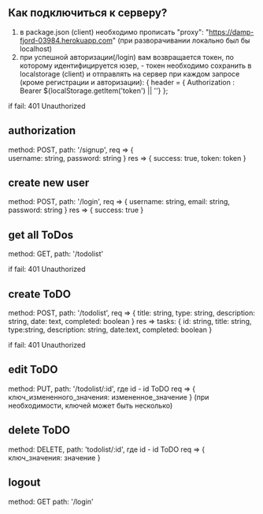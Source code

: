 ## Как подключиться к серверу?
1) в package.json (client) необходимо прописать "proxy": "https://damp-fjord-03984.herokuapp.com" (при разворачивании локально был бы localhost)
2) при успешной авторизации(/login) вам возвращается токен, по которому идентифицируется юзер, - токен необходимо сохранить в localstorage (client) и отправлять на сервер при каждом запросе (кроме регистрации и авторизации):
{ header = { Authorization : Bearer ${localStorage.getItem('token') || ''} };

if fail: 401 Unauthorized
 
## authorization
method: POST,
path: '/signup',
req => {    
    username: string,
    password: string
}
res => { 
    success: true,
    token: token
}

## create new user
method: POST,
path: '/login',
req => {
    username: string,
    email: string,
    password: string
}
res => { 
    success: true
}

## get all ToDos
method: GET,
path: '/todolist'

if fail: 401 Unauthorized

## create ToDO
method: POST,
path: '/todolist',
req => {
    title: string, 
    type: string, 
    description: string, 
    date: text, 
    completed: boolean
}
res => tasks: {
    id: string, 
    title: string, 
    type:string, 
    description: string, 
    date:text, 
    completed: boolean
}

if fail: 401 Unauthorized
 
## edit ToDO
method: PUT,
path: '/todolist/:id',
где id - id ToDO
req => {
    ключ_измененного_значения: измененное_значение
}
(при необходимости, ключей может быть несколько)

## delete ToDO
method: DELETE,
path: 'todolist/:id',
где id - id ToDO
req => {
    ключ_значения: значение
}

## logout
method: GET
path: '/login'
